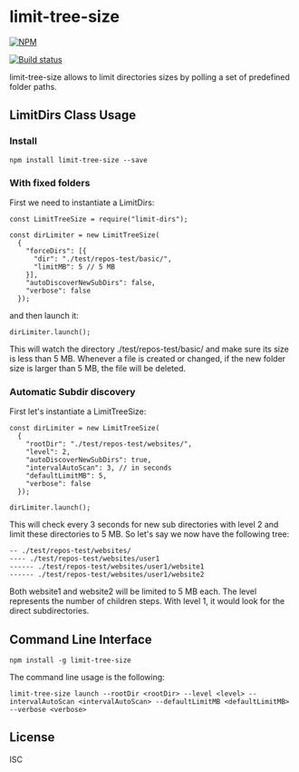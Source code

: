 # limit-tree-size

[![NPM](https://nodei.co/npm/limit-tree-size.png)](https://nodei.co/npm/limit-tree-size/)

[![Build status](https://travis-ci.org/martinlevesque/limit-tree-size.svg?branch=master)](https://travis-ci.org/martinlevesque/limit-tree-size)

limit-tree-size allows to limit directories sizes by polling a set of predefined
folder paths.

## LimitDirs Class Usage

### Install

```
npm install limit-tree-size --save
```

### With fixed folders

First we need to instantiate a LimitDirs:

```
const LimitTreeSize = require("limit-dirs");

const dirLimiter = new LimitTreeSize(
  {
    "forceDirs": [{
      "dir": "./test/repos-test/basic/",
      "limitMB": 5 // 5 MB
    }],
    "autoDiscoverNewSubDirs": false,
    "verbose": false
  });
```

and then launch it:

```
dirLimiter.launch();
```

This will watch the directory ./test/repos-test/basic/ and make sure its size
is less than 5 MB. Whenever a file is created or changed, if the new folder size
is larger than 5 MB, the file will be deleted.

### Automatic Subdir discovery

First let's instantiate a LimitTreeSize:

```
const dirLimiter = new LimitTreeSize(
  {
    "rootDir": "./test/repos-test/websites/",
    "level": 2,
    "autoDiscoverNewSubDirs": true,
    "intervalAutoScan": 3, // in seconds
    "defaultLimitMB": 5,
    "verbose": false
  });

dirLimiter.launch();
```

This will check every 3 seconds for new sub directories with level 2 and limit
these directories to 5 MB. So let's say we now have the following tree:

```
-- ./test/repos-test/websites/
---- ./test/repos-test/websites/user1
------ ./test/repos-test/websites/user1/website1
------ ./test/repos-test/websites/user1/website2
```

Both website1 and website2 will be limited to 5 MB each. The level represents
the number of children steps. With level 1, it would look for the direct
subdirectories.

## Command Line Interface

```
npm install -g limit-tree-size
```

The command line usage is the following:

```
limit-tree-size launch --rootDir <rootDir> --level <level> --intervalAutoScan <intervalAutoScan> --defaultLimitMB <defaultLimitMB> --verbose <verbose>
```

## License

ISC
